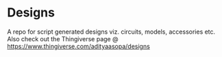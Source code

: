 # Designs

A repo for script generated designs viz. circuits, models, accessories etc.
Also check out the Thingiverse page @ https://www.thingiverse.com/adityaasopa/designs

